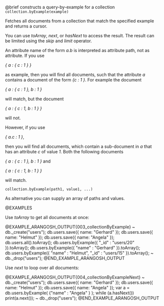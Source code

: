 

@brief constructs a query-by-example for a collection
`collection.byExample(example)`

Fetches all documents from a collection that match the specified
example and returns a cursor.

You can use *toArray*, *next*, or *hasNext* to access the
result. The result can be limited using the *skip* and *limit*
operator.

An attribute name of the form *a.b* is interpreted as attribute path,
not as attribute. If you use

*{ a : { c : 1 } }*

as example, then you will find all documents, such that the attribute
*a* contains a document of the form *{c : 1 }*. For example the document

*{ a : { c : 1 }, b : 1 }*

will match, but the document

*{ a : { c : 1, b : 1 } }*

will not.

However, if you use

*{ a.c : 1 }*,

then you will find all documents, which contain a sub-document in *a*
that has an attribute *c* of value *1*. Both the following documents

*{ a : { c : 1 }, b : 1 }* and

*{ a : { c : 1, b : 1 } }*

will match.

`collection.byExample(path1, value1, ...)`

As alternative you can supply an array of paths and values.

@EXAMPLES

Use *toArray* to get all documents at once:

@EXAMPLE_ARANGOSH_OUTPUT{003_collectionByExample}
~ db._create("users");
  db.users.save({ name: "Gerhard" });
  db.users.save({ name: "Helmut" });
  db.users.save({ name: "Angela" });
  db.users.all().toArray();
  db.users.byExample({ "_id" : "users/20" }).toArray();
  db.users.byExample({ "name" : "Gerhard" }).toArray();
  db.users.byExample({ "name" : "Helmut", "_id" : "users/15" }).toArray();
~ db._drop("users");
@END_EXAMPLE_ARANGOSH_OUTPUT

Use *next* to loop over all documents:

@EXAMPLE_ARANGOSH_OUTPUT{004_collectionByExampleNext}
~ db._create("users");
  db.users.save({ name: "Gerhard" });
  db.users.save({ name: "Helmut" });
  db.users.save({ name: "Angela" });
  var a = db.users.byExample( {"name" : "Angela" } );
  while (a.hasNext()) print(a.next());
~ db._drop("users");
@END_EXAMPLE_ARANGOSH_OUTPUT


